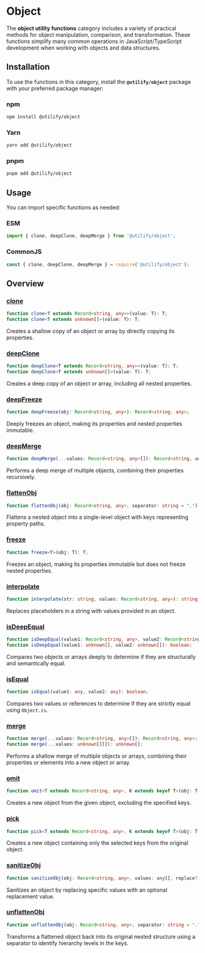 # Object <Badge type="tip" text="1.0.0" />

The **object utility functions** category includes a variety of practical methods for object manipulation, comparison, and transformation. These functions simplify many common operations in JavaScript/TypeScript development when working with objects and data structures.

## Installation

To use the functions in this category, install the **`@utilify/object`** package with your preferred package manager:

### **npm**
```bash
npm install @utilify/object
```

### **Yarn**
```bash
yarn add @utilify/object
```

### **pnpm**
```bash
pnpm add @utilify/object
```

## Usage

You can import specific functions as needed:

### **ESM**
```typescript
import { clone, deepClone, deepMerge } from '@utilify/object';
```

### **CommonJS**
```javascript
const { clone, deepClone, deepMerge } = require('@utilify/object');
```

## Overview

### [clone](./clone.md)

```typescript
function clone<T extends Record<string, any>>(value: T): T;
function clone<T extends unknown[]>(value: T): T;
```

Creates a shallow copy of an object or array by directly copying its properties.

### [deepClone](./deepClone.md)

```typescript
function deepClone<T extends Record<string, any>>(value: T): T;
function deepClone<T extends unknown[]>(value: T): T;
```

Creates a deep copy of an object or array, including all nested properties.

### [deepFreeze](./deepFreeze.md)

```typescript
function deepFreeze(obj: Record<string, any>): Record<string, any>;
```

Deeply freezes an object, making its properties and nested properties immutable.

### [deepMerge](./deepMerge.md)

```typescript
function deepMerge(...values: Record<string, any>[]): Record<string, any>;
```

Performs a deep merge of multiple objects, combining their properties recursively.

### [flattenObj](./flattenObj.md)

```typescript
function flattenObj(obj: Record<string, any>, separator: string = "."): Record<string, any>;
```

Flattens a nested object into a single-level object with keys representing property paths.

### [freeze](./freeze.md)

```typescript
function freeze<T>(obj: T): T;
```

Freezes an object, making its properties immutable but does not freeze nested properties.

### [interpolate](./interpolate.md)

```typescript
function interpolate(str: string, values: Record<string, any>): string;
```

Replaces placeholders in a string with values provided in an object.

### [isDeepEqual](./isDeepEqual.md)

```typescript
function isDeepEqual(value1: Record<string, any>, value2: Record<string, any>): boolean;
function isDeepEqual(value1: unknown[], value2: unknown[]): boolean;
```

Compares two objects or arrays deeply to determine if they are structurally and semantically equal.

### [isEqual](./isEqual.md)

```typescript
function isEqual(value1: any, value2: any): boolean;
```

Compares two values or references to determine if they are strictly equal using `Object.is`.

### [merge](./merge.md)

```typescript
function merge(...values: Record<string, any>[]): Record<string, any>;
function merge(...values: unknown[][]): unknown[];
```

Performs a shallow merge of multiple objects or arrays, combining their properties or elements into a new object or array.

### [omit](./omit.md)

```typescript
function omit<T extends Record<string, any>, K extends keyof T>(obj: T, keys: K[]): Omit<T, K>;
```

Creates a new object from the given object, excluding the specified keys.

### [pick](./pick.md)

```typescript
function pick<T extends Record<string, any>, K extends keyof T>(obj: T, keys: K[]): Pick<T, K>;
```

Creates a new object containing only the selected keys from the original object.

### [sanitizeObj](./sanitizeObj.md)

```typescript
function sanitizeObj(obj: Record<string, any>, values: any[], replace?: any): Record<string, any>;
```

Sanitizes an object by replacing specific values with an optional replacement value.

### [unflattenObj](./unflattenObj.md)

```typescript
function unflattenObj(obj: Record<string, any>, separator: string = "."): Record<string, any>;
```

Transforms a flattened object back into its original nested structure using a separator to identify hierarchy levels in the keys.